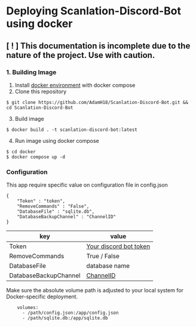 # Deploying Scanlation-Discord-Bot using docker

## [ ! ] This documentation is incomplete due to the nature of the project. Use with caution.

### 1. Building Image

1. Install [docker environment](https://docs.docker.com/engine/install/) with docker compose
2. Clone this repository

```
$ git clone https://github.com/AdamH18/Scanlation-Discord-Bot.git && cd Scanlation-Discord-Bot
```

3. Build image

```
$ docker build . -t scanlation-discord-bot:latest
```

4. Run image using docker compose

```
$ cd docker
$ docker compose up -d
```

### Configuration

This app require specific value on configuration file in config.json

```
{
    "Token" : "token",
    "RemoveCommands" : "False",
    "DatabaseFile" : "sqlite.db",
    "DatabaseBackupChannel" : "ChannelID"
}
```

| key | value |
|---|---|
| Token | [Your discord bot token](https://discord.com/developers/docs/reference#authentication)|
| RemoveCommands | True / False |
| DatabaseFile | database name |
| DatabaseBackupChannel | [ChannelID](https://discord.com/developers/docs/resources/channel) |

Make sure the absolute volume path is adjusted to your local system for Docker-specific deployment.

```
    volumes:
      - /path/config.json:/app/config.json 
      - /path/sqlite.db:/app/sqlite.db
```
